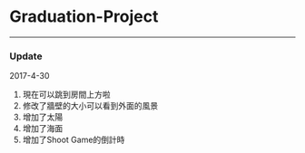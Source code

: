# Graduation-Project
---








### Update
2017-4-30
1. 現在可以跳到房間上方啦
2. 修改了牆壁的大小可以看到外面的風景
3. 增加了太陽
4. 增加了海面
5. 增加了Shoot Game的倒計時

